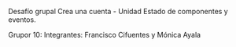Desafío grupal Crea una cuenta - Unidad Estado de componentes y eventos.

Grupor 10:
Integrantes: Francisco Cifuentes y Mónica Ayala 
